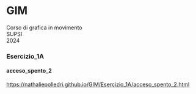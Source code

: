 # GIM
Corso di grafica in movimento  
SUPSI  
2024

### Esercizio_1A
#### acceso_spento_2
https://nathaliepolledri.github.io/GIM/Esercizio_1A/acceso_spento_2.html